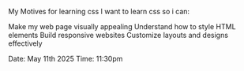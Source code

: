 My Motives for learning css
I want to learn css so i can:

Make my web page visually appealing
Understand how to style HTML elements
Build responsive websites
Customize layouts and designs effectively

Date: May 11th 2025
Time: 11:30pm